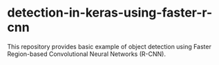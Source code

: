 # detection-in-keras-using-faster-r-cnn
This repository provides basic example of object detection using Faster Region-based Convolutional Neural Networks (R-CNN).
